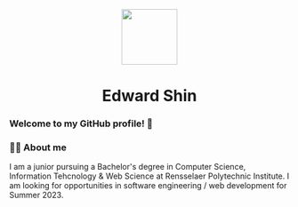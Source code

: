<div id = "header" align = "center">
  <img src = "https://media.giphy.com/media/jdPMeyv9rn0hZHh8n9/giphy.gif" width = "100">
</div>

<h1 align="center">Edward Shin</h1>

### Welcome to my GitHub profile! 👋
### :man_technologist: About me
I am a junior pursuing a Bachelor's degree in Computer Science, Information Tehcnology & Web Science at Rensselaer Polytechnic Institute.
I am looking for opportunities in software engineering / web development for Summer 2023.


<!--
---
### :chart_with_upwards_trend: My stats
![Anurag's GitHub stats](https://github-readme-stats.vercel.app/api?username=shinedwardc&show_icons=true&theme=synthwave)
[![Top Langs](https://github-readme-stats.vercel.app/api/top-langs/?username=shinedwardc&layout=compact)](https://github.com/anuraghazra/github-readme-stats)


**shinedwardc/shinedwardc** is a ✨ _special_ ✨ repository because its `README.md` (this file) appears on your GitHub profile.

Here are some ideas to get you started:

- 🔭 I’m currently working on ...
- 🌱 I’m currently learning ...
- 👯 I’m looking to collaborate on ...
- 🤔 I’m looking for help with ...
- 💬 Ask me about ...
- 📫 How to reach me: ...
- 😄 Pronouns: ...
- ⚡ Fun fact: ...


-->
